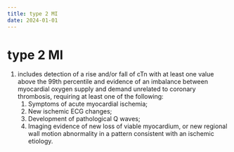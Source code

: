 ```yaml
---
title: type 2 MI
date: 2024-01-01
---
```

# type 2 MI


1. includes detection of a rise and/or fall of cTn with at least one value above the 99th percentile and evidence of an imbalance between myocardial oxygen supply and demand unrelated to coronary thrombosis, requiring at least one of the following:
	1.  Symptoms of acute myocardial ischemia;
	2.  New ischemic ECG changes;
	3.  Development of pathological Q waves;
	4.  Imaging evidence of new loss of viable myocardium, or new regional wall motion abnormality in a pattern consistent with an ischemic etiology.
